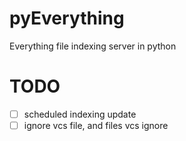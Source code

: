 # pyEverything
Everything file indexing server in python

# TODO
- [ ] scheduled indexing update
- [ ] ignore vcs file, and files vcs ignore

